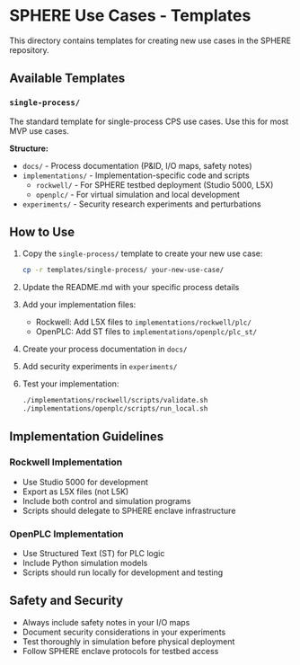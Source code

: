 # SPHERE Use Cases - Templates

This directory contains templates for creating new use cases in the SPHERE repository.

## Available Templates

### `single-process/`
The standard template for single-process CPS use cases. Use this for most MVP use cases.

**Structure:**
- `docs/` - Process documentation (P&ID, I/O maps, safety notes)
- `implementations/` - Implementation-specific code and scripts
  - `rockwell/` - For SPHERE testbed deployment (Studio 5000, L5X)
  - `openplc/` - For virtual simulation and local development
- `experiments/` - Security research experiments and perturbations

## How to Use

1. Copy the `single-process/` template to create your new use case:
   ```bash
   cp -r templates/single-process/ your-new-use-case/
   ```

2. Update the README.md with your specific process details

3. Add your implementation files:
   - Rockwell: Add L5X files to `implementations/rockwell/plc/`
   - OpenPLC: Add ST files to `implementations/openplc/plc_st/`

4. Create your process documentation in `docs/`

5. Add security experiments in `experiments/`

6. Test your implementation:
   ```bash
   ./implementations/rockwell/scripts/validate.sh
   ./implementations/openplc/scripts/run_local.sh
   ```

## Implementation Guidelines

### Rockwell Implementation
- Use Studio 5000 for development
- Export as L5X files (not L5K)
- Include both control and simulation programs
- Scripts should delegate to SPHERE enclave infrastructure

### OpenPLC Implementation
- Use Structured Text (ST) for PLC logic
- Include Python simulation models
- Scripts should run locally for development and testing

## Safety and Security

- Always include safety notes in your I/O maps
- Document security considerations in your experiments
- Test thoroughly in simulation before physical deployment
- Follow SPHERE enclave protocols for testbed access
